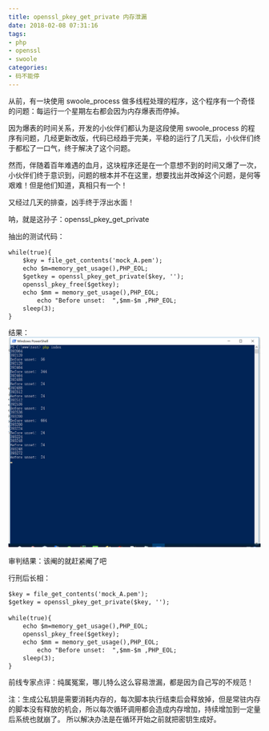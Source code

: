 ```yaml
---
title: openssl_pkey_get_private 内存泄漏
date: 2018-02-08 07:31:16
tags:
- php
- openssl
- swoole
categories:
- 码不能停
---
```


从前，有一块使用 swoole_process 做多线程处理的程序，这个程序有一个奇怪的问题：每运行一个星期左右都会因为内存爆表而停掉。

因为爆表的时间关系，开发的小伙伴们都认为是这段使用 swoole_process 的程序有问题，几经更新改版，代码已经趋于完美，平稳的运行了几天后，小伙伴们终于都松了一口气，终于解决了这个问题。

然而，伴随着百年难遇的血月，这块程序还是在一个意想不到的时间又爆了一次，小伙伴们终于意识到，问题的根本并不在这里，想要找出并改掉这个问题，是何等艰难！但是他们知道，真相只有一个！

又经过几天的排查，凶手终于浮出水面！

呐，就是这孙子：openssl_pkey_get_private

抽出的测试代码：
```
while(true){
    $key = file_get_contents('mock_A.pem');
	echo $m=memory_get_usage(),PHP_EOL;
	$getkey = openssl_pkey_get_private($key, '');
	openssl_pkey_free($getkey);
	echo $mm = memory_get_usage(),PHP_EOL;
        echo "Before unset:  ",$mm-$m ,PHP_EOL;
	sleep(3);
}
```

结果：
![运行结果](/images/2018-02-08-07-30-12-5a7bfc84465bf.png)

审判结果：该阉的就赶紧阉了吧

行刑后长相：
```
$key = file_get_contents('mock_A.pem');
$getkey = openssl_pkey_get_private($key, '');

while(true){
	echo $m=memory_get_usage(),PHP_EOL;
	openssl_pkey_free($getkey);
	echo $mm = memory_get_usage(),PHP_EOL;
        echo "Before unset:  ",$mm-$m ,PHP_EOL;
	sleep(3);
}
```
前线专家点评：纯属冤案，哪儿特么这么容易泄漏，都是因为自己写的不规范！

注：生成公私钥是需要消耗内存的，每次脚本执行结束后会释放掉，但是常驻内存的脚本没有释放的机会，所以每次循环调用都会造成内存增加，持续增加到一定量后系统也就崩了。
所以解决办法是在循环开始之前就把密钥生成好。